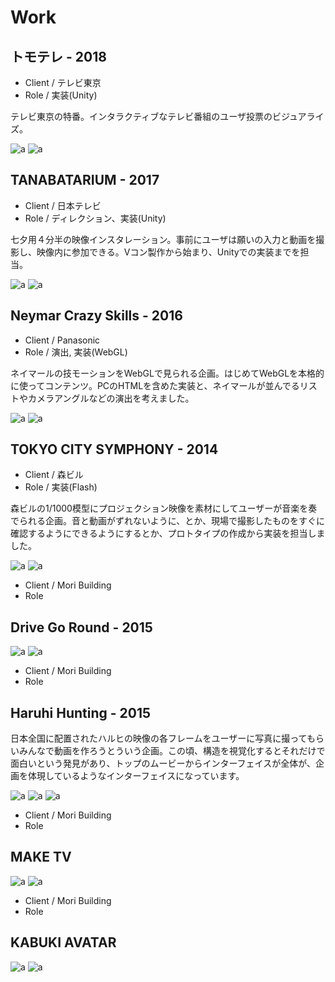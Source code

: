 
# Work

## トモテレ - 2018

* Client / テレビ東京
* Role / 実装(Unity)

テレビ東京の特番。インタラクティブなテレビ番組のユーザ投票のビジュアライズ。

![a](./tomo/02.jpg)
![a](./tomo/03.jpg)


## TANABATARIUM - 2017

* Client / 日本テレビ
* Role / ディレクション、実装(Unity)

七夕用４分半の映像インスタレーション。事前にユーザは願いの入力と動画を撮影し、映像内に参加できる。Vコン製作から始まり、Unityでの実装までを担当。

![a](./tanabata/01.jpg)
![a](./tanabata/01.jpg)



## Neymar Crazy Skills - 2016
* Client / Panasonic 
* Role / 演出, 実装(WebGL)

ネイマールの技モーションをWebGLで見られる企画。はじめてWebGLを本格的に使ってコンテンツ。PCのHTMLを含めた実装と、ネイマールが並んでるリストやカメラアングルなどの演出を考えました。

![a](./neymar/01.jpg)
![a](./neymar/02.jpg)

## TOKYO CITY SYMPHONY - 2014
* Client / 森ビル
* Role / 実装(Flash)

森ビルの1/1000模型にプロジェクション映像を素材にしてユーザーが音楽を奏でられる企画。音と動画がずれないように、とか、現場で撮影したものをすぐに確認するようにできるようにするとか、プロトタイプの作成から実装を担当しました。

![a](./tcs/01.jpg)
![a](./tcs/02.jpg)

* Client / Mori Building
* Role 

## Drive Go Round - 2015

![a](./drive/01.jpg)
![a](./drive/02.jpg)

* Client / Mori Building
* Role 

## Haruhi Hunting - 2015

日本全国に配置されたハルヒの映像の各フレームをユーザーに写真に撮ってもらいみんなで動画を作ろうとういう企画。この頃、構造を視覚化するとそれだけで面白いという発見があり、トップのムービーからインターフェイスが全体が、企画を体現しているようなインターフェイスになっています。

![a](./haruhi/01.jpg)
![a](./haruhi/02.jpg)
![a](./haruhi/03.jpg)

* Client / Mori Building
* Role 

## MAKE TV

![a](./tanabata/01.jpg)
![a](./tanabata/01.jpg)

* Client / Mori Building
* Role 

## KABUKI AVATAR

![a](./kabuki/01.jpg)
![a](./kabuki/02.jpg)

